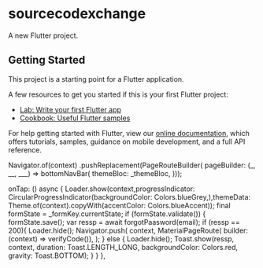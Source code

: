# sourcecodexchange

A new Flutter project.

## Getting Started

This project is a starting point for a Flutter application.

A few resources to get you started if this is your first Flutter project:

- [Lab: Write your first Flutter app](https://flutter.io/docs/get-started/codelab)
- [Cookbook: Useful Flutter samples](https://flutter.io/docs/cookbook)

For help getting started with Flutter, view our 
[online documentation](https://flutter.io/docs), which offers tutorials, 
samples, guidance on mobile development, and a full API reference.


Navigator.of(context)
                              .pushReplacement(PageRouteBuilder(
                                  pageBuilder: (_, __, ___) => bottomNavBar(
                                        themeBloc: _themeBloc,
                                      )));



   onTap: () async {
                              Loader.show(context,progressIndicator: CircularProgressIndicator(backgroundColor: Colors.blueGrey,),themeData: Theme.of(context).copyWith(accentColor: Colors.blueAccent));
                              final formState = _formKey.currentState;
                              if (formState.validate()) {
                                formState.save();
                                var ressp = await forgotPaasword(email);
                                if (ressp == 200){
                                  Loader.hide();
                                  Navigator.push(
                                    context,
                                    MaterialPageRoute(
                                        builder: (context) => verifyCode()),
                                  );
                                } else {
                                  Loader.hide();
                                  Toast.show(ressp, context, duration: Toast.LENGTH_LONG, backgroundColor: Colors.red,  gravity:  Toast.BOTTOM);
                                }
                              }
                            },